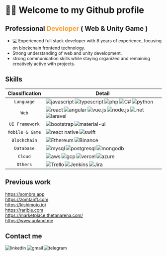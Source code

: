 # 🎉👋 Welcome to my Github profile
## Professional <b style="color: #fe9c2c;">Developer</b> ( Web & Unity Game )

<ul>
  <li> 💻 Experienced full stack developer with 8 years of experience, focusing on blockchain frontend technology.</li>
  <li> Strong understanding of web and unity development.</li>
  <li> strong communication skills while staying organized and remaining creatively active with projects.</li>
</ul>

## Skills
| Classification | Detail |
| :---: | :---: |
| `Language` | <img align="left" src="https://img.shields.io/badge/JavaScript-F7DF1E?style=for-the-badge&logo=javascript&logoColor=black" alt="javascript" /><img align="left" src="https://img.shields.io/badge/TypeScript-007ACC?style=for-the-badge&logo=typescript&logoColor=white" alt="typescript" /><img align="left" src="https://img.shields.io/badge/PHP-777BB4?style=for-the-badge&logo=php&logoColor=white" alt="php" /><img align="left" src="https://img.shields.io/badge/C%23-239120?style=for-the-badge&logo=c-sharp&logoColor=white" alt="C#" /><img align="left" src="https://img.shields.io/badge/Python-3776AB?style=for-the-badge&logo=python&logoColor=white" alt="python" /> |
| `Web` | <img align="left" src="https://img.shields.io/badge/React-20232A?style=for-the-badge&logo=react&logoColor=61DAFB" alt="react" /><img align="left" src="https://img.shields.io/badge/Angular-DD0031?style=for-the-badge&logo=angular&logoColor=white" alt="angular" /><img align="left" src="https://img.shields.io/badge/Vue.js-35495E?style=for-the-badge&logo=vue.js&logoColor=4FC08D" alt="vue.js" /><img align="left" src="https://img.shields.io/badge/Node.js-43853D?style=for-the-badge&logo=node.js&logoColor=white" alt="node.js" /><img align="left" src="https://img.shields.io/badge/.NET-5C2D91?style=for-the-badge&logo=.net&logoColor=white" alt=".net" /><img align="left" src="https://img.shields.io/badge/Laravel-FF2D20?style=for-the-badge&logo=laravel&logoColor=white" alt="laravel" /> |
| `UI Framework` | <img align="left" src="https://img.shields.io/badge/Bootstrap-563D7C?style=for-the-badge&logo=bootstrap&logoColor=white" alt="bootstrap" /><img align="left" src="https://img.shields.io/badge/Material--UI-0081CB?style=for-the-badge&logo=material-ui&logoColor=white" alt="material-ui" /> |
| `Mobile & Game` | <img align="left" src="https://img.shields.io/badge/React_Native-20232A?style=for-the-badge&logo=react&logoColor=61DAFB" alt="react native" /><img align="left" src="https://img.shields.io/badge/Swift-FA7343?style=for-the-badge&logo=swift&logoColor=white" alt="swift" /> |
| `Blockchain` | <img align="left" src="https://img.shields.io/badge/Ethereum-3C3C3D?style=for-the-badge&logo=Ethereum&logoColor=white" alt="Ethereum" /><img align="left" src="https://img.shields.io/badge/Binance-FCD535?style=for-the-badge&logo=binance&logoColor=white" alt="Binance" /> |
| `Database` | <img align="left" src="https://img.shields.io/badge/MySQL-00000F?style=for-the-badge&logo=mysql&logoColor=white" alt="mysql" /><img align="left" src="https://img.shields.io/badge/PostgreSQL-316192?style=for-the-badge&logo=postgresql&logoColor=white" alt="postgresql" /><img align="left" src="https://img.shields.io/badge/MongoDB-4EA94B?style=for-the-badge&logo=mongodb&logoColor=white" alt="mongodb" /> |
| `Cloud` | <img align="left" src="https://img.shields.io/badge/Amazon_AWS-232F3E?style=for-the-badge&logo=amazon-aws&logoColor=white" alt="aws" /><img align="left" src="https://img.shields.io/badge/Google_Cloud-4285F4?style=for-the-badge&logo=google-cloud&logoColor=white" alt="gcp" /><img align="left" src="https://img.shields.io/badge/Vercel-000000?style=for-the-badge&logo=vercel&logoColor=white" alt="vercel" /><img align="left" src="https://img.shields.io/badge/Microsoft_Azure-0089D6?style=for-the-badge&logo=microsoft-azure&logoColor=white" alt="azure" /> |
| `Others` | <img align="left" src="https://img.shields.io/badge/Trello-0052CC?style=for-the-badge&logo=trello&logoColor=white" alt="Trello" /><img align="left" src="https://img.shields.io/badge/Jenkins-D24939?style=for-the-badge&logo=Jenkins&logoColor=white" alt="Jenkins" /><img align="left" src="https://img.shields.io/badge/Jira-0052CC?style=for-the-badge&logo=Jira&logoColor=white" alt="Jira" /> |

## Previous work
https://sombra.app<br/>
https://zomtanft.com<br/>
https://kishimoto.io/<br/>
https://rarible.com<br/>
https://marketplace.thetanarena.com/<br/>
https://www.upland.me<br/>

## Contact me
<a href="https://www.linkedin.com/in/julian-schmidt-0874621a9" target="blank"><img align="left" src="https://img.shields.io/badge/LinkedIn-0077B5?style=for-the-badge&logo=linkedin&logoColor=white" alt="linkedin" /></a>
<a href="julian.sch.dev@gmail.com" target="blank"><img align="left" src="https://img.shields.io/badge/Gmail-D14836?style=for-the-badge&logo=gmail&logoColor=white" alt="gmail" /></a>
<a href="https://t.me/Julian0216" target="blank"><img align="left" src="https://img.shields.io/badge/Telegram-2CA5E0?style=for-the-badge&logo=telegram&logoColor=white" alt="telegram" /></a> 


